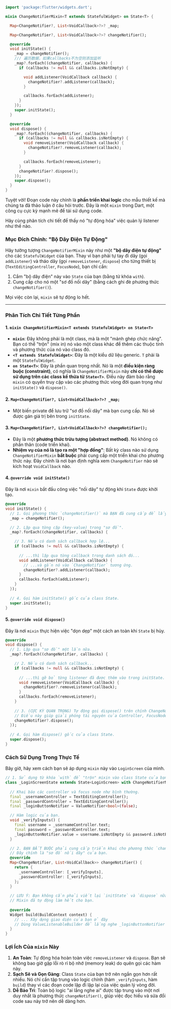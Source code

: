 ```dart
import 'package:flutter/widgets.dart';

mixin ChangeNotifierMixin<T extends StatefulWidget> on State<T> {

  Map<ChangeNotifier?, List<VoidCallback>?>? _map;

  Map<ChangeNotifier?, List<VoidCallback>?>? changeNotifier();

  @override
  void initState() {
    _map = changeNotifier();
    /// 遍历数据，如果callbacks不为空则添加监听
    _map?.forEach((changeNotifier, callbacks) {
      if (callbacks != null && callbacks.isNotEmpty) {

        void addListener(VoidCallback callback) {
          changeNotifier?.addListener(callback);
        }

        callbacks.forEach(addListener);
      }
    });
    super.initState();
  }

  @override
  void dispose() {
    _map?.forEach((changeNotifier, callbacks) {
      if (callbacks != null && callbacks.isNotEmpty) {
        void removeListener(VoidCallback callback) {
          changeNotifier?.removeListener(callback);
        }

        callbacks.forEach(removeListener);
      }
      changeNotifier?.dispose();
    });
    super.dispose();
  }
}
```

Tuyệt vời! Đoạn code này chính là **phần triển khai logic** cho mẫu thiết kế mà chúng ta đã thảo luận ở câu hỏi trước. Đây là một `mixin` trong Dart, một công cụ cực kỳ mạnh mẽ để tái sử dụng code.

Hãy cùng phân tích chi tiết để thấy nó "tự động hóa" việc quản lý listener như thế nào.

### Mục Đích Chính: "Bộ Dây Điện Tự Động"

Hãy tưởng tượng `ChangeNotifierMixin` này như một **"bộ dây điện tự động"** cho các `StatefulWidget` của bạn. Thay vì bạn phải tự tay đi dây (gọi `addListener`) và tháo dây (gọi `removeListener`, `dispose`) cho từng thiết bị (`TextEditingController`, `FocusNode`), bạn chỉ cần:

1.  Cắm "bộ dây điện" này vào `State` của bạn (bằng từ khóa `with`).
2.  Cung cấp cho nó một "sơ đồ nối dây" (bằng cách ghi đè phương thức `changeNotifier()`).

Mọi việc còn lại, `mixin` sẽ tự động lo hết.

---

### Phân Tích Chi Tiết Từng Phần

#### 1. `mixin ChangeNotifierMixin<T extends StatefulWidget> on State<T>`

*   **`mixin`**: Đây không phải là một class, mà là một "mảnh ghép chức năng". Bạn có thể "trộn" (mix in) nó vào một class khác để thêm các thuộc tính và phương thức của nó vào class đó.
*   **`<T extends StatefulWidget>`**: Đây là một kiểu dữ liệu generic. `T` phải là một `StatefulWidget`.
*   **`on State<T>`**: Đây là phần quan trọng nhất. Nó là một **điều kiện ràng buộc (constraint)**, có nghĩa là `ChangeNotifierMixin` này **chỉ có thể được sử dụng trên các class kế thừa từ `State<T>`**. Điều này đảm bảo rằng `mixin` có quyền truy cập vào các phương thức vòng đời quan trọng như `initState()` và `dispose()`.

#### 2. `Map<ChangeNotifier?, List<VoidCallback>?>? _map;`

*   Một biến private để lưu trữ "sơ đồ nối dây" mà bạn cung cấp. Nó sẽ được gán giá trị bên trong `initState`.

#### 3. `Map<ChangeNotifier?, List<VoidCallback>?>? changeNotifier();`

*   Đây là một **phương thức trừu tượng (abstract method)**. Nó không có phần thân (code triển khai).
*   **Nhiệm vụ của nó là tạo ra một "hợp đồng"**: Bất kỳ class nào sử dụng `ChangeNotifierMixin` **bắt buộc** phải cung cấp một triển khai cho phương thức này. Đây chính là nơi bạn định nghĩa xem `ChangeNotifier` nào sẽ kích hoạt `VoidCallback` nào.

#### 4. `@override void initState()`

Đây là nơi `mixin` bắt đầu công việc "nối dây" tự động khi `State` được khởi tạo.

```dart
@override
void initState() {
  // 1. Gọi phương thức `changeNotifier()` mà BẠN đã cung cấp để lấy "sơ đồ".
  _map = changeNotifier();

  // 2. Lặp qua từng cặp (key-value) trong "sơ đồ".
  _map?.forEach((changeNotifier, callbacks) {

    // 3. Nếu có danh sách callback hợp lệ...
    if (callbacks != null && callbacks.isNotEmpty) {
      
      // ...thì lặp qua từng callback trong danh sách đó...
      void addListener(VoidCallback callback) {
        // ...và gắn nó vào `ChangeNotifier` tương ứng.
        changeNotifier?.addListener(callback);
      }
      callbacks.forEach(addListener);
    }
  });
  
  // 4. Gọi hàm initState() gốc của class State.
  super.initState();
}
```

#### 5. `@override void dispose()`

Đây là nơi `mixin` thực hiện việc "dọn dẹp" một cách an toàn khi `State` bị hủy.

```dart
@override
void dispose() {
  // 1. Lặp qua "sơ đồ" một lần nữa.
  _map?.forEach((changeNotifier, callbacks) {

    // 2. Nếu có danh sách callback...
    if (callbacks != null && callbacks.isNotEmpty) {
      
      // ...thì gỡ bỏ từng listener đã được thêm vào trong initState.
      void removeListener(VoidCallback callback) {
        changeNotifier?.removeListener(callback);
      }
      callbacks.forEach(removeListener);
    }
    
    // 3. (CỰC KỲ QUAN TRỌNG) Tự động gọi dispose() trên chính ChangeNotifier đó.
    // Điều này giúp giải phóng tài nguyên của Controller, FocusNode...
    changeNotifier?.dispose();
  });
  
  // 4. Gọi hàm dispose() gốc của class State.
  super.dispose();
}
```

### Cách Sử Dụng Trong Thực Tế

Bây giờ, hãy xem cách bạn sẽ áp dụng `mixin` này vào `LoginScreen` của mình.

```dart
// 1. Sử dụng từ khóa `with` để "trộn" mixin vào class State của bạn.
class _LoginScreenState extends State<LoginScreen> with ChangeNotifierMixin {
  
  // Khai báo các controller và focus node như bình thường.
  final _usernameController = TextEditingController();
  final _passwordController = TextEditingController();
  final _loginButtonNotifier = ValueNotifier<bool>(false);

  // Hàm logic của bạn.
  void _verifyInputs() {
    final username = _usernameController.text;
    final password = _passwordController.text;
    _loginButtonNotifier.value = username.isNotEmpty && password.isNotEmpty;
  }

  // 2. BẠN BẮT BUỘC phải cung cấp triển khai cho phương thức `changeNotifier()`.
  // Đây chính là "sơ đồ nối dây" của bạn.
  @override
  Map<ChangeNotifier, List<VoidCallback>> changeNotifier() {
    return {
      _usernameController: [_verifyInputs],
      _passwordController: [_verifyInputs],
    };
  }
  
  // LƯU Ý: Bạn không cần phải viết lại `initState` và `dispose` nữa!
  // Mixin đã tự động làm hết cho bạn.
  
  @override
  Widget build(BuildContext context) {
    // ... Xây dựng giao diện của bạn ở đây
    // Dùng ValueListenableBuilder để lắng nghe _loginButtonNotifier
  }
}
```

### Lợi Ích Của `mixin` Này

1.  **An Toàn**: Tự động hóa hoàn toàn việc `removeListener` và `dispose`. Bạn sẽ không bao giờ gặp lỗi rò rỉ bộ nhớ (memory leak) do quên gọi các hàm này.
2.  **Sạch Sẽ và Gọn Gàng**: Class `State` của bạn trở nên ngắn gọn hơn rất nhiều. Nó chỉ cần tập trung vào logic chính (hàm `_verifyInputs`, hàm `build`) thay vì các đoạn code lặp đi lặp lại của việc quản lý vòng đời.
3.  **Dễ Bảo Trì**: Toàn bộ logic "ai lắng nghe ai" được tập trung vào một nơi duy nhất là phương thức `changeNotifier()`, giúp việc đọc hiểu và sửa đổi code sau này trở nên dễ dàng hơn.
